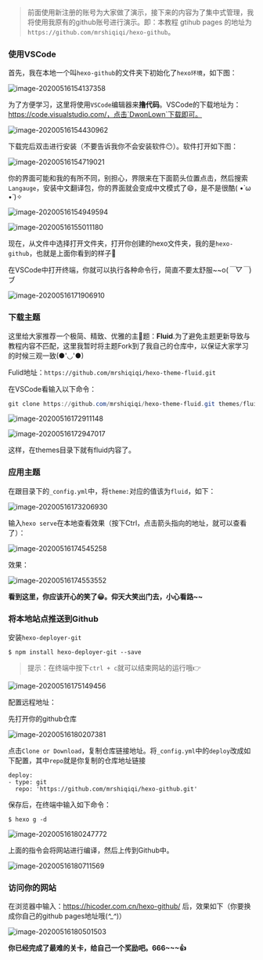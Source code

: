 > 前面使用新注册的账号为大家做了演示，接下来的内容为了集中式管理，我将使用我原有的github账号进行演示。即：本教程 gtihub pages 的地址为`https://github.com/mrshiqiqi/hexo-github`。

### 使用VSCode

首先，我在本地一个叫`hexo-github`的文件夹下初始化了`hexo环境`，如下图：

![image-20200516154137358](_picture/image-20200516154137358.png)

为了方便学习，这里将使用`VSCode`编辑器来**撸代码**。VSCode的下载地址为：https://code.visualstudio.com/，点击`DwonLown`下载即可。

![image-20200516154430962](_picture/image-20200516154430962.png)

下载完后双击进行安装（不要告诉我你不会安装软件😶）。软件打开如下图：

![image-20200516154719021](_picture/image-20200516154719021.png)

你的界面可能和我的有所不同，别担心，界限来在下面箭头位置点击，然后搜索`Langauge`，安装中文翻译包，你的界面就会变成中文模式了😄，是不是很酷( •̀ ω •́ )✧

![image-20200516154949594](_picture/image-20200516154949594.png)

![image-20200516155011180](_picture/image-20200516155011180.png)

现在，从文件中选择打开文件夹，打开你创建的hexo文件夹，我的是`hexo-github`，也就是上面你看到的样子🤭

在VSCode中打开终端，你就可以执行各种命令行，简直不要太舒服~~o(*￣▽￣*)ブ

![image-20200516171906910](_picture/image-20200516171906910.png)

### 下载主题

这里给大家推荐一个极简、精致、优雅的主🐖题：**Fluid**.为了避免主题更新导致与教程内容不匹配，这里我暂时将主题Fork到了我自己的仓库中，以保证大家学习的时候三观一致(●'◡'●)

Fulid地址：`https://github.com/mrshiqiqi/hexo-theme-fluid.git`

在VSCode看输入以下命令：

```powershell
git clone https://github.com/mrshiqiqi/hexo-theme-fluid.git themes/fluid
```

![image-20200516172911148](_picture/image-20200516172911148.png)

![image-20200516172947017](_picture/image-20200516172947017.png)

这样，在themes目录下就有fluid内容了。

### 应用主题

在跟目录下的`_config.yml`中，将`theme:`对应的值该为`fluid`，如下：

![image-20200516173206930](_picture/image-20200516173206930.png)

输入`hexo serve`在本地查看效果（按下Ctrl，点击箭头指向的地址，就可以查看了）：

![image-20200516174545258](_picture/image-20200516174545258.png)

效果：

![image-20200516174553552](_picture/image-20200516174553552.png)

**看到这里，你应该开心的笑了😀。仰天大笑出门去，小心看路~~**

### 将本地站点推送到Github

安装`hexo-deployer-git`

```po
$ npm install hexo-deployer-git --save
```

> 提示：在终端中按下`ctrl + c`就可以结束网站的运行哦👉

![image-20200516175149456](_picture/image-20200516175149456.png)

配置远程地址：

先打开你的github仓库

![image-20200516180207381](_picture/image-20200516180207381.png)

点击`Clone or Download`，复制仓库链接地址。将`_config.yml`中的`deploy`改成如下配置，其中`repo`就是你复制的仓库地址链接

```po
deploy:
- type: git
  repo: 'https://github.com/mrshiqiqi/hexo-github.git'
```

保存后，在终端中输入如下命令：

```po
$ hexo g -d
```

![image-20200516180247772](_picture/image-20200516180247772.png)

上面的指令会将网站进行编译，然后上传到Github中。

![image-20200516180711569](_picture/image-20200516180711569.png)

### 访问你的网站

在浏览器中输入：https://hicoder.com.cn/hexo-github/ 后，效果如下（你要换成你自己的github pages地址哦(*^_^*)）

![image-20200516180501503](_picture/image-20200516180501503.png)

**你已经完成了最难的关卡，给自己一个奖励吧。666~~~👍**






